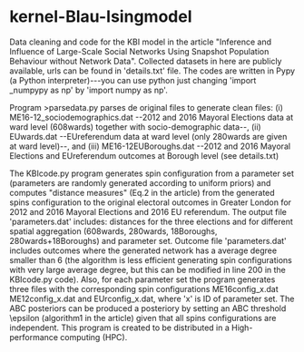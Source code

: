 # kernel-Blau-Isingmodel
Data cleaning and code for the KBI model in the article "Inference and Influence of Large-Scale Social Networks Using Snapshot Population Behaviour without Network Data". Collected datasets in here are publicly available, urls can be found in 'details.txt' file. The codes are written in Pypy (a Python interpreter)---you can use python just changing 'import _numpypy as np' by 'import numpy as np'. 

Program >parsedata.py parses de original files to generate clean files: (i) ME16-12_sociodemographics.dat --2012 and 2016 Mayoral Elections data at ward level (608wards) together with socio-demographic data--, (ii) EUwards.dat --EUreferendum data at ward level (only 280wards are given at ward level)--, and (iii) ME16-12EUBoroughs.dat --2012 and 2016 Mayoral Elections and EUreferendum outcomes at Borough level (see details.txt)

The KBIcode.py program generates spin configuration from a parameter set (parameters are randomly generated according to uniform priors) and computes "distance measures" (Eq.2 in the article) from the generated spins configuration to the original electoral outcomes in Greater London for 2012 and 2016 Mayoral Elections and 2016 EU referendum. The output file 'parameters.dat' includes: distances for the three elections and for different spatial aggregation (608wards, 280wards, 18Boroughs, 280wards+18Boroughs) and parameter set. Outcome file 'parameters.dat' includes outcomes where the generated network has a average degree smaller than 6 (the algorithm is less efficient generating spin configurations with very large average degree, but this can be modified in line 200 in the KBIcode.py code). Also, for each parameter set the program generates three files with the corresponding spin configurations ME16config_x.dat ME12config_x.dat and EUrconfig_x.dat, where 'x' is ID of parameter set. The ABC posteriors can be produced a posteriory by setting an ABC threshold \epsilon (algorithm1 in the article) given that all spins configurations are independent. This program is created to be distributed in a High-performance computing (HPC).
